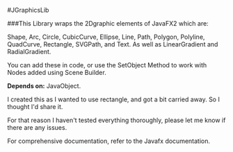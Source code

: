 #JGraphicsLib

###This Library wraps the 2Dgraphic elements of JavaFX2 which are:

Shape, Arc, Circle, CubicCurve, Ellipse, Line, Path, Polygon, Polyline, QuadCurve, Rectangle, SVGPath, and Text. As well as LinearGradient and RadialGradient.

You can add these in code, or use the SetObject Method to work with Nodes added using Scene Builder.

**Depends on:** JavaObject.

I created this as I wanted to use rectangle, and got a bit carried away. So I thought I'd share it.

For that reason I haven't tested everything thoroughly, please let me know if there are any issues.

For comprehensive documentation, refer to the Javafx documentation.